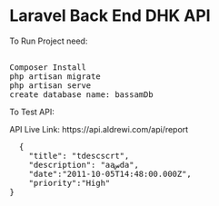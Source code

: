 <H1> Laravel Back End DHK API </H1>

<p> To Run Project need: </p>
<pre> 
Composer Install 
php artisan migrate  
php artisan serve
create database name: bassamDb
</pre>

<p> To Test API: </p>
<p> API Live Link: https://api.aldrewi.com/api/report </p>

<pre>
  {
    "title": "tdescscrt",
    "description": "aaسda",
    "date":"2011-10-05T14:48:00.000Z",
    "priority":"High"
}

</pre>
